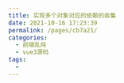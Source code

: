 ```yaml
---
title: 实现多个对象对应的依赖的收集
date: 2021-10-16 17:23:39
permalink: /pages/cb7a21/
categories:
  - 前端乱炖
  - vue3源码
tags:
  - 
---
```


